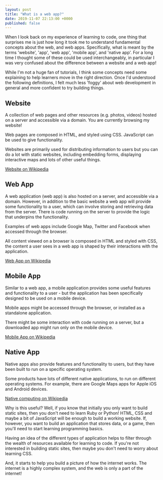 ```yaml
---
layout: post
title: "What is a web app?"
date: 2019-11-07 22:13:00 +0000     
published: false
---
```


When I look back on my experience of learning to code, one thing that surprises me is just how long it took me to understand fundamental concepts about the web, and web apps. Specifically, what is meant by the terms 'website', 'app', 'web app', 'mobile app', and 'native app'. For a long time I thought some of these could be used interchangeably, in particular I was very confused about the difference between a website and a web app!

<!--more-->

While I'm not a huge fan of tutorials, I think some concepts need some explaining to help learners move in the right direction. Once I'd understood the following definitions, I felt much less 'foggy' about web development in general and more confident to try building things.

## Website

A collection of web pages and other resources (e.g. photos, videos) hosted on a server and accessible via a domain. You are currently browsing my website!

Web pages are composed in HTML, and styled using CSS. JavaScript can be used to give functionality.

Websites are primarily used for distributing information to users but you can do a lot with static websites, including embedding forms, displaying interactive maps and lots of other useful things.

[Website on Wikipedia](https://en.wikipedia.org/wiki/Website)

## Web App

A web application (web app) is also hosted on a server, and accessible via a domain. However, in addition to the basic website a web app will provide some functionality to a user, which can involve storing and retrieving data from the server. There is code running on the server to provide the logic that underpins the functionality.

Examples of web apps include Google Map, Twitter and Facebook when accessed through the browser.

All content viewed on a browser is composed in HTML and styled with CSS, the content a user sees in a web app is shaped by their interactions with the application.

[Web App on Wikipedia](https://en.wikipedia.org/wiki/Web_application)

## Mobile App

Similar to a web app, a mobile application provides some useful features and functionality to a user - but the application has been specifically designed to be used on a mobile device.

Mobile apps might be accessed through the browser, or installed as a standalone application.

There might be some interaction with code running on a server, but a downloaded app might run only on the mobile device.

[Mobile App on Wikipedia](https://en.wikipedia.org/wiki/Mobile_app)

## Native App

Native apps also provide features and functionality to users, but they have been built to run on a specific operating system.

Some products have lots of different native applications, to run on different operating systems. For example, there are Google Maps apps for Apple iOS and Android devices.

[Native computing on Wikipedia](https://en.wikipedia.org/wiki/Native_(computing))

Why is this useful? Well, if you know that initially you only want to build static sites, then you don't need to learn Ruby or Python! HTML, CSS and maybe a bit of JavaScript will be enough to build a working website.
If, however, you want to build an application that stores data, or a game, then you'll need to start learning programming basics.

Having an idea of the different types of application helps to filter through the wealth of resources available for learning to code. If you're not interested in building static sites, then maybe you don't need to worry about learning CSS.

And, it starts to help you build a picture of how the internet works. The internet is a highly complex system, and the web is only a part of the internet!
